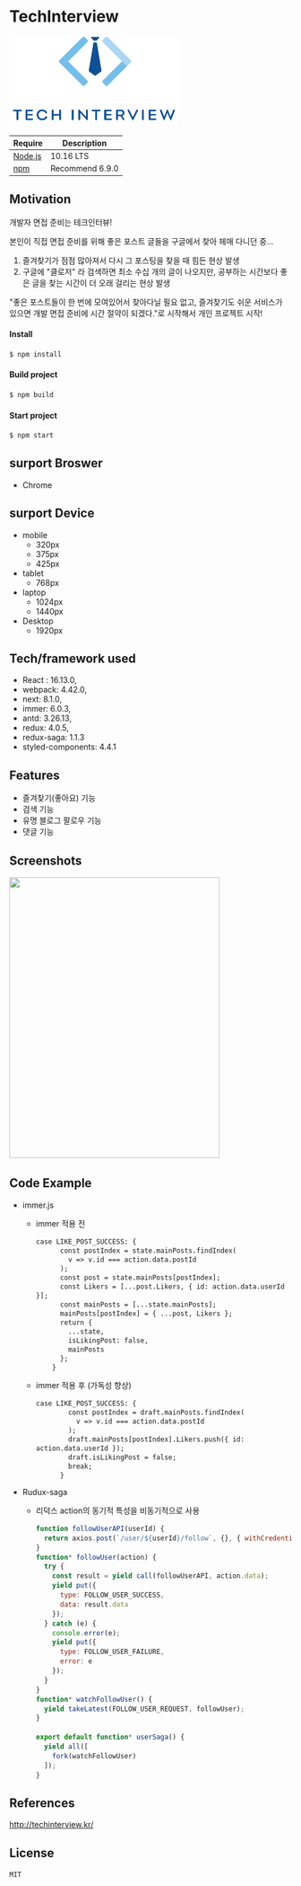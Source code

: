 # TechInterview

<img width="300"  src="./front/public/logoCenterBlue.jpg"/>

| Require                              | Description                                                               |
| ------------------------------------ | ------------------------------------------------------------------------- |
| [Node.js](nodejs.org)                | 10.16 LTS                                                 |
| [npm]() | Recommend 6.9.0 |


## Motivation

개발자 면접 준비는 테크인터뷰!  

본인이 직접 면접 준비를 위해 좋은 포스트 글들을 구글에서 찾아 헤매 다니던 중...


1. 즐겨찾기가 점점 많아져서 다시 그 포스팅을 찾을 때 힘든 현상 발생
2. 구글에 "클로저" 라 검색하면 최소 수십 개의 글이 나오지만, 공부하는 시간보다 좋은 글을 찾는 시간이 더 오래 걸리는 현상 발생


"좋은 포스트들이 한 번에 모여있어서 찾아다닐 필요 없고, 즐겨찾기도 쉬운 서비스가 있으면 개발 면접 준비에 시간 절약이 되겠다."로 시작해서 개인 프로젝트 시작!



#### Install

```bash
$ npm install
```

#### Build project

```bash
$ npm build
```

#### Start project

```bash
$ npm start
```



## surport Broswer

* Chrome



## surport Device

* mobile
  * 320px
  * 375px
  * 425px
* tablet
  * 768px
* laptop
  * 1024px
  * 1440px
* Desktop
  * 1920px



## Tech/framework used

* React : 16.13.0,
* webpack: 4.42.0,
* next: 8.1.0,
* immer: 6.0.3,
* antd: 3.26.13,
* redux: 4.0.5,
* redux-saga: 1.1.3
* styled-components: 4.4.1



## Features

* 즐겨찾기(좋아요) 기능
* 검색 기능
* 유명 블로그 팔로우 기능
* 댓글 기능



## Screenshots

<img src="https://user-images.githubusercontent.com/42205606/81340408-c03a1380-90ea-11ea-927a-be3ad573828b.jpeg" width="375" height="500">





## Code Example

* immer.js

  * immer 적용 전

    ```
    case LIKE_POST_SUCCESS: {
          const postIndex = state.mainPosts.findIndex(
            v => v.id === action.data.postId
          );
          const post = state.mainPosts[postIndex];
          const Likers = [...post.Likers, { id: action.data.userId }];
          const mainPosts = [...state.mainPosts];
          mainPosts[postIndex] = { ...post, Likers };
          return {
            ...state,
            isLikingPost: false,
            mainPosts
          };
        }
    ```

  * immer 적용 후 (가독성 향상)

    ```
    case LIKE_POST_SUCCESS: {
            const postIndex = draft.mainPosts.findIndex(
              v => v.id === action.data.postId
            );
            draft.mainPosts[postIndex].Likers.push({ id: action.data.userId });
            draft.isLikingPost = false;
            break;
          }
    ```

* Rudux-saga

  * 리덕스 action의 동기적 특성을 비동기적으로 사용

    ```js
    function followUserAPI(userId) {
      return axios.post(`/user/${userId}/follow`, {}, { withCredentials: true });
    }
    function* followUser(action) {
      try {
        const result = yield call(followUserAPI, action.data);
        yield put({
          type: FOLLOW_USER_SUCCESS,
          data: result.data
        });
      } catch (e) {
        console.error(e);
        yield put({
          type: FOLLOW_USER_FAILURE,
          error: e
        });
      }
    }
    function* watchFollowUser() {
      yield takeLatest(FOLLOW_USER_REQUEST, followUser);
    }
    
    export default function* userSaga() {
      yield all([
        fork(watchFollowUser)
      ]);
    }
    ```

  



## References

http://techinterview.kr/



## License
```
MIT
```
